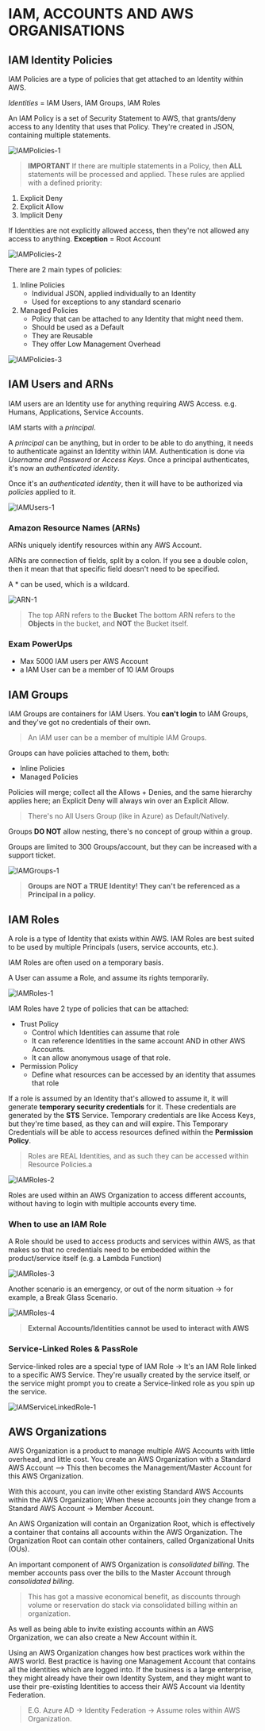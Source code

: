 # IAM, ACCOUNTS AND AWS ORGANISATIONS

## IAM Identity Policies

IAM Policies are a type of policies that get attached to an Identity within AWS.

*Identities* = IAM Users, IAM Groups, IAM Roles

An IAM Policy is a set of Security Statement to AWS, that grants/deny access to any Identity that uses that Policy.
They're created in JSON, containing multiple statements.

![IAMPolicies-1](https://github.com/acantril/aws-sa-associate-saac03/blob/main/0600-IAM_ACCOUNTS_ORGS/00_LEARNINGAIDS/IAMPolicies-1.png?raw=true)

> **IMPORTANT** If there are multiple statements in a Policy, then **ALL** statements will be processed and applied.
These rules are applied with a defined priority:

1. Explicit Deny
2. Explicit Allow
3. Implicit Deny

If Identities are not explicitly allowed access, then they're not allowed any access to anything.
**Exception** = Root Account

![IAMPolicies-2](https://github.com/acantril/aws-sa-associate-saac03/blob/main/0600-IAM_ACCOUNTS_ORGS/00_LEARNINGAIDS/IAMPolicies-2.png?raw=true)

There are 2 main types of policies:

1. Inline Policies
    - Individual JSON, applied individually to an Identity
    - Used for exceptions to any standard scenario
2. Managed Policies
    - Policy that can be attached to any Identity that might need them.
    - Should be used as a Default
    - They are Reusable
    - They offer Low Management Overhead

![IAMPolicies-3](https://github.com/acantril/aws-sa-associate-saac03/blob/main/0600-IAM_ACCOUNTS_ORGS/00_LEARNINGAIDS/IAMPolicies-4.png?raw=true)

## IAM Users and ARNs

IAM users are an Identity use for anything requiring AWS Access. e.g. Humans, Applications, Service Accounts.

IAM starts with a *principal*.

A *principal* can be anything, but in order to be able to do anything, it needs to authenticate against an Identity within IAM.
Authentication is done via *Username and Password* or *Access Keys*.
Once a principal authenticates, it's now an *authenticated identity*.

Once it's an *authenticated identity*, then it will have to be authorized via *policies* applied to it.

![IAMUsers-1](https://github.com/acantril/aws-sa-associate-saac03/blob/main/0600-IAM_ACCOUNTS_ORGS/00_LEARNINGAIDS/IAMUsers-1.png?raw=true)

### Amazon Resource Names (ARNs)

ARNs uniquely identify resources within any AWS Account.

ARNs are connection of fields, split by a colon. If you see a double colon, then it mean that that specific field doesn't need to be specified.

A * can be used, which is a wildcard.

![ARN-1](https://github.com/acantril/aws-sa-associate-saac03/blob/main/0600-IAM_ACCOUNTS_ORGS/00_LEARNINGAIDS/IAMUsers-2.png?raw=true)

> The top ARN refers to the **Bucket**
> The bottom ARN refers to the **Objects** in the bucket, and **NOT** the Bucket itself.

### Exam PowerUps

- Max 5000 IAM users per AWS Account
- a IAM User can be a member of 10 IAM Groups

## IAM Groups

IAM Groups are containers for IAM Users.
You **can't login** to IAM Groups, and they've got no credentials of their own.

> An IAM user can be a member of multiple IAM Groups.

Groups can have policies attached to them, both:

- Inline Policies
- Managed Policies

Policies will merge; collect all the Allows + Denies, and the same hierarchy applies here; an Explicit Deny will always win over an Explicit Allow.

> There's no All Users Group (like in Azure) as Default/Natively.

Groups **DO NOT** allow nesting, there's no concept of group within a group.

Groups are limited to 300 Groups/account, but they can be increased with a support ticket.

![IAMGroups-1](https://github.com/acantril/aws-sa-associate-saac03/blob/main/0600-IAM_ACCOUNTS_ORGS/00_LEARNINGAIDS/IAM-Groups-1.png?raw=true)

> **Groups are NOT a TRUE Identity! They can't be referenced as a Principal in a policy.**

## IAM Roles

A role is a type of Identity that exists within AWS.
IAM Roles are best suited to be used by multiple Principals (users, service accounts, etc.).

IAM Roles are often used on a temporary basis.

A User can assume a Role, and assume its rights temporarily.

![IAMRoles-1](https://github.com/acantril/aws-sa-associate-saac03/blob/main/0600-IAM_ACCOUNTS_ORGS/00_LEARNINGAIDS/IAMRoles-1.png?raw=true)

IAM Roles have 2 type of policies that can be attached:

- Trust Policy
  - Control which Identities can assume that role
  - It can reference Identities in the same account AND in other AWS Accounts.
  - It can allow anonymous usage of that role.
- Permission Policy
  - Define what resources can be accessed by an identity that assumes that role

If a role is assumed by an Identity that's allowed to assume it, it will generate **temporary security credentials** for it. These credentials are generated by the **STS** Service.
Temporary credentials are like Access Keys, but they're time based, as they can and will expire.
This Temporary Credentials will be able to access resources defined within the **Permission Policy**.

> Roles are REAL Identities, and as such they can be accessed within Resource Policies.a

![IAMRoles-2](https://github.com/acantril/aws-sa-associate-saac03/blob/main/0600-IAM_ACCOUNTS_ORGS/00_LEARNINGAIDS/IAMRoles-2.png?raw=true)

Roles are used within an AWS Organization to access different accounts, without having to login with multiple accounts every time.

### When to use an IAM Role

A Role should be used to access products and services within AWS, as that makes so that no credentials need to be embedded within the product/service itself (e.g. a Lambda Function)

![IAMRoles-3](https://github.com/acantril/aws-sa-associate-saac03/blob/main/0600-IAM_ACCOUNTS_ORGS/00_LEARNINGAIDS/IAMRoles-3.png?raw=true)

Another scenario is an emergency, or out of the norm situation → for example, a Break Glass Scenario.

![IAMRoles-4](https://github.com/acantril/aws-sa-associate-saac03/blob/main/0600-IAM_ACCOUNTS_ORGS/00_LEARNINGAIDS/IAMRoles-4.png?raw=true)

> **External Accounts/Identities cannot be used to interact with AWS**

### Service-Linked Roles & PassRole

Service-linked roles are a special type of IAM Role → It's an IAM Role linked to a specific AWS Service.
They're usually created by the service itself, or the service might prompt you to create a Service-linked role as you spin up the service.

![IAMServiceLinkedRole-1](https://github.com/acantril/aws-sa-associate-saac03/blob/main/0600-IAM_ACCOUNTS_ORGS/00_LEARNINGAIDS/ServiceLinkedRole1.png?raw=true)

## AWS Organizations

AWS Organization is a product to manage multiple AWS Accounts with little overhead, and little cost.
You create an AWS Organization with a Standard AWS Account --> This then becomes the Management/Master Account for this AWS Organization.

With this account, you can invite other existing Standard AWS Accounts within the AWS Organization; When these accounts join they change from a Standard AWS Account → Member Account.

An AWS Organization will contain an Organization Root, which is effectively a container that contains all accounts within the AWS Organization.
The Organization Root can contain other containers, called Organizational Units (OUs).

An important component of AWS Organization is *consolidated billing*.
The member accounts pass over the bills to the Master Account through *consolidated billing*.
 > This has got a massive economical benefit, as discounts through volume or reservation do stack via consolidated billing within an organization.

As well as being able to invite existing accounts within an AWS Organization, we can also create a New Account within it.

Using an AWS Organization changes how best practices work within the AWS world.
Best practice is having one Management Account that contains all the identities which are logged into. If the business is a large enterprise, they might already have their own Identity System, and they might want to use their pre-existing Identities to access their AWS Account via Identity Federation.
> E.G. Azure AD → Identity Federation → Assume roles within AWS Organization.